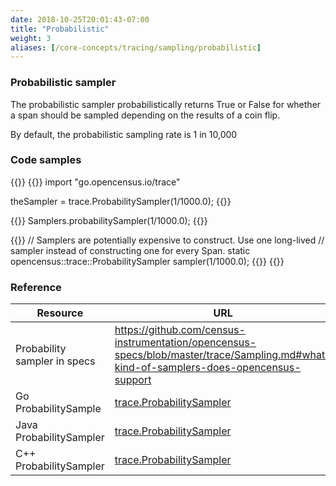 ```yaml
---
date: 2018-10-25T20:01:43-07:00
title: "Probabilistic"
weight: 3
aliases: [/core-concepts/tracing/sampling/probabilistic]
---
```


### Probabilistic sampler

The probabilistic sampler probabilistically returns True or False for whether a span should be sampled depending on the results of a coin flip.

By default, the probabilistic sampling rate is 1 in 10,000

### Code samples
{{<tabs Go Java CplusPlus>}}
{{<highlight go>}}
import "go.opencensus.io/trace"

theSampler = trace.ProbabilitySampler(1/1000.0);
{{</highlight>}}

{{<highlight java>}}
Samplers.probabilitySampler(1/1000.0);
{{</highlight>}}

{{<highlight cpp>}}
// Samplers are potentially expensive to construct. Use one long-lived
// sampler instead of constructing one for every Span.
static opencensus::trace::ProbabilitySampler sampler(1/1000.0);
{{</highlight>}}
{{</tabs>}}

### Reference
Resource|URL
---|---
Probability sampler in specs|https://github.com/census-instrumentation/opencensus-specs/blob/master/trace/Sampling.md#what-kind-of-samplers-does-opencensus-support
Go ProbabilitySample|[trace.ProbabilitySampler](https://godoc.org/go.opencensus.io/trace#ProbabilitySampler)
Java ProbabilitySampler|[trace.ProbabilitySampler](https://static.javadoc.io/io.opencensus/opencensus-api/0.16.1/io/opencensus/trace/samplers/Samplers.html#probabilitySampler--)
C++ ProbabilitySampler|[trace.ProbabilitySampler](https://github.com/census-instrumentation/opencensus-cpp/blob/c5e59c48a3c40a7da737391797423b88e93fd4bb/opencensus/trace/sampler.h#L53)
